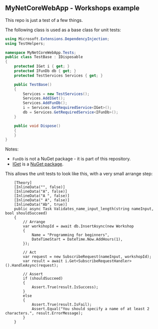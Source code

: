 ## MyNetCoreWebApp - Workshops example

This repo is just a test of a few things.

The following class is used as a base class for unit tests:

```csharp
using Microsoft.Extensions.DependencyInjection;
using TestHelpers;

namespace MyNetCoreWebApp.Tests;
public class TestBase : IDisposable
{
    protected IGet i { get; }
    protected IFunDb db { get; }
    protected TestServices Services { get; }

    public TestBase()
    {
        Services = new TestServices();
        Services.AddIGet();
        Services.AddFunDb();
        i = Services.GetRequiredService<IGet>();
        db = Services.GetRequiredService<IFunDb>();
    }

    public void Dispose()
    {
    }
}
```
Notes:
- `FunDb` is not a NuGet package - it is part of this repository.
- [IGet](https://github.com/dotnet-iget/iget#readme) is a [NuGet package](https://www.nuget.org/packages/iget).

This allows the unit tests to look like this, with a very small arrange step:
```chsarp
    [Theory]
    [InlineData("", false)]
    [InlineData("A", false)]
    [InlineData("A ", false)]
    [InlineData(" A", false)]
    [InlineData("Ab", true)]
    public async Task Validates_name_input_length(string nameInput, bool shouldSucceed)
    {
        // Arrange
        var workshopId = await db.InsertAsync(new Workshop
        {
            Name = "Programming for beginners",
            DateTimeStart = DateTime.Now.AddHours(1),
        });

        // Act
        var request = new SubscribeRequest(nameInput, workshopId);
        var result = await i.Get<SubscribeRequestHandler>().HandleAsync(request);

        // Assert
        if (shouldSucceed)
        {
            Assert.True(result.IsSuccess);
        }
        else
        {
            Assert.True(result.IsFail);
            Assert.Equal("You should specify a name of at least 2 characters.", result.ErrorMessage);
        }
    }
```